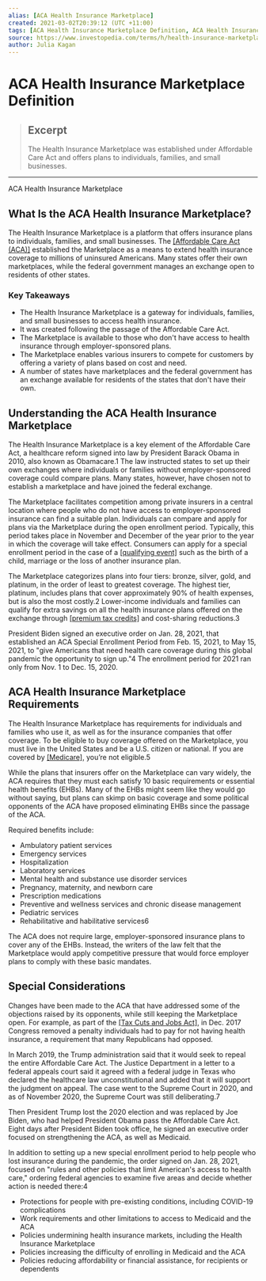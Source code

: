 ```yaml
---
alias: [ACA Health Insurance Marketplace]
created: 2021-03-02T20:39:12 (UTC +11:00)
tags: [ACA Health Insurance Marketplace Definition, ACA Health Insurance Marketplace]
source: https://www.investopedia.com/terms/h/health-insurance-marketplace.asp
author: Julia Kagan
---
```


# ACA Health Insurance Marketplace Definition

> ## Excerpt
> The Health Insurance Marketplace was established under Affordable Care Act and offers plans to individuals, families, and small businesses.

---

ACA Health Insurance Marketplace
## What Is the ACA Health Insurance Marketplace?

The Health Insurance Marketplace is a platform that offers insurance plans to individuals, families, and small businesses. The [[Affordable Care Act (ACA)]](https://www.investopedia.com/terms/a/affordable-care-act.asp) established the Marketplace as a means to extend health insurance coverage to millions of uninsured Americans. Many states offer their own marketplaces, while the federal government manages an exchange open to residents of other states.

### Key Takeaways

-   The Health Insurance Marketplace is a gateway for individuals, families, and small businesses to access health insurance.
-   It was created following the passage of the Affordable Care Act.
-   The Marketplace is available to those who don't have access to health insurance through employer-sponsored plans.
-   The Marketplace enables various insurers to compete for customers by offering a variety of plans based on cost and need.
-   A number of states have marketplaces and the federal government has an exchange available for residents of the states that don't have their own.

## Understanding the ACA Health Insurance Marketplace

The Health Insurance Marketplace is a key element of the Affordable Care Act, a healthcare reform signed into law by President Barack Obama in 2010, also known as Obamacare.1 The law instructed states to set up their own exchanges where individuals or families without employer-sponsored coverage could compare plans. Many states, however, have chosen not to establish a marketplace and have joined the federal exchange.

The Marketplace facilitates competition among private insurers in a central location where people who do not have access to employer-sponsored insurance can find a suitable plan. Individuals can compare and apply for plans via the Marketplace during the open enrollment period. Typically, this period takes place in November and December of the year prior to the year in which the coverage will take effect. Consumers can apply for a special enrollment period in the case of a [[qualifying event]](https://www.investopedia.com/terms/q/qualifying-event.asp) such as the birth of a child, marriage or the loss of another insurance plan.

The Marketplace categorizes plans into four tiers: bronze, silver, gold, and platinum, in the order of least to greatest coverage. The highest tier, platinum, includes plans that cover approximately 90% of health expenses, but is also the most costly.2 Lower-income individuals and families can qualify for extra savings on all the health insurance plans offered on the exchange through [[premium tax credits]](https://www.investopedia.com/terms/a/advanced-premium-tax-credit.asp) and cost-sharing reductions.3

President Biden signed an executive order on Jan. 28, 2021, that established an ACA Special Enrollment Period from Feb. 15, 2021, to May 15, 2021, to "give Americans that need health care coverage during this global pandemic the opportunity to sign up."4 The enrollment period for 2021 ran only from Nov. 1 to Dec. 15, 2020.

## ACA Health Insurance Marketplace Requirements

The Health Insurance Marketplace has requirements for individuals and families who use it, as well as for the insurance companies that offer coverage. To be eligible to buy coverage offered on the Marketplace, you must live in the United States and be a U.S. citizen or national. If you are covered by [[Medicare]](https://www.investopedia.com/terms/m/medicare.asp), you’re not eligible.5

While the plans that insurers offer on the Marketplace can vary widely, the ACA requires that they must each satisfy 10 basic requirements or essential health benefits (EHBs). Many of the EHBs might seem like they would go without saying, but plans can skimp on basic coverage and some political opponents of the ACA have proposed eliminating EHBs since the passage of the ACA.

Required benefits include:

-   Ambulatory patient services
-   Emergency services
-   Hospitalization
-   Laboratory services
-   Mental health and substance use disorder services
-   Pregnancy, maternity, and newborn care
-   Prescription medications
-   Preventive and wellness services and chronic disease management
-   Pediatric services
-   Rehabilitative and habilitative services6

The ACA does not require large, employer-sponsored insurance plans to cover any of the EHBs. Instead, the writers of the law felt that the Marketplace would apply competitive pressure that would force employer plans to comply with these basic mandates.

## Special Considerations

Changes have been made to the ACA that have addressed some of the objections raised by its opponents, while still keeping the Marketplace open. For example, as part of the [[Tax Cuts and Jobs Act]](https://www.investopedia.com/taxes/trumps-tax-reform-plan-explained/), in Dec. 2017 Congress removed a penalty individuals had to pay for not having health insurance, a requirement that many Republicans had opposed.

In March 2019, the Trump administration said that it would seek to repeal the entire Affordable Care Act. The Justice Department in a letter to a federal appeals court said it agreed with a federal judge in Texas who declared the healthcare law unconstitutional and added that it will support the judgment on appeal. The case went to the Supreme Court in 2020, and as of November 2020, the Supreme Court was still deliberating.7

Then President Trump lost the 2020 election and was replaced by Joe Biden, who had helped President Obama pass the Affordable Care Act. Eight days after President Biden took office, he signed an executive order focused on strengthening the ACA, as well as Medicaid.

In addition to setting up a new special enrollment period to help people who lost insurance during the pandemic, the order signed on Jan. 28, 2021, focused on "rules and other policies that limit American's access to health care," ordering federal agencies to examine five areas and decide whether action is needed there:4

-   Protections for people with pre-existing conditions, including COVID-19 complications
-   Work requirements and other limitations to access to Medicaid and the ACA
-   Policies undermining health insurance markets, including the Health Insurance Marketplace
-   Policies increasing the difficulty of enrolling in Medicaid and the ACA
-   Policies reducing affordability or financial assistance, for recipients or dependents
